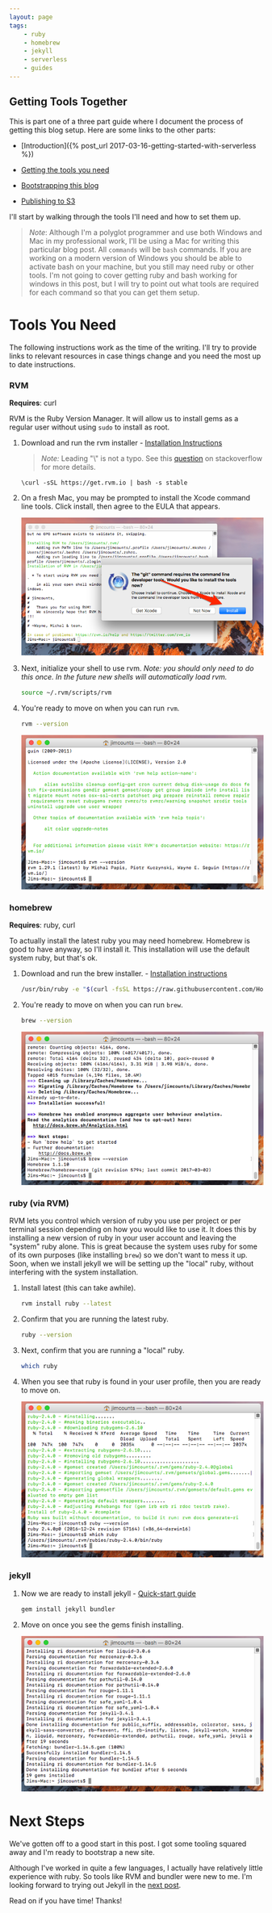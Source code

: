 ```yaml
---
layout: page
tags:
    - ruby
    - homebrew
    - jekyll
    - serverless
    - guides
---
```


## Getting Tools Together

This is part one of a three part guide where I document the process of getting this blog setup.  Here are some links to the other parts:

   * [Introduction]({% post_url 2017-03-16-getting-started-with-serverless %})

   * [Getting the tools you need](/guides/hello-world/getting-tools/)

   * [Bootstrapping this blog](/guides/hello-world/bootstrapping-this-blog-with-jekyll/)

   * [Publishing to S3](/guides/hello-world/publish-jekyll-site-to-s3-with-circleci/)

I'll start by walking through the tools I'll need and how to set them up.

> *Note*: Although I'm a polyglot programmer and use both Windows and Mac in my professional work, I'll be using a Mac for writing this particular blog post.  All `commands` will be `bash` commands.  If you are working on a modern version of Windows you should be able to activate bash on your machine, but you still may need ruby or other tools.  I'm not going to cover getting ruby and bash working for windows in this post, but I will try to point out what tools are required for each command so that you can get them setup.

# Tools You Need

The following instructions work as the time of the writing.  I'll try to provide links to relevant resources in case things change and you need the most up to date instructions.

### RVM

**Requires**: curl

RVM is the Ruby Version Manager.  It will allow us to install gems as a regular user without using `sudo` to install as root.

1. Download and run the rvm installer - [Installation Instructions](https://rvm.io/)

    > *Note:* Leading "\\" is not a typo. See this [question](https://stackoverflow.com/questions/15691977/why-start-a-shell-command-with-a-backslash) on stackoverflow for more details.

    ```
    \curl -sSL https://get.rvm.io | bash -s stable
    ```

1. On a fresh Mac, you may be prompted to install the Xcode command line tools.  Click install, then agree to the EULA that appears.

    ![Click Install](/media/2017/03/07/xcode-clt.png)

1. Next, initialize your shell to use rvm.  *Note: you should only need to do this once.  In the future new shells will automatically load rvm.*

    ```bash
    source ~/.rvm/scripts/rvm
    ```

1. You're ready to move on when you can run `rvm`.

    ```bash
    rvm --version
    ```

    ![RVM](/media/2017/03/07/rvm-working.png)

### homebrew

**Requires**: ruby, curl

To actually install the latest ruby you may need homebrew.  Homebrew is good to have anyway, so I'll install it.  This installation will use the default system ruby, but that's ok.

1. Download and run the brew installer. - [Installation instructions](https://brew.sh/)

    ```bash
    /usr/bin/ruby -e "$(curl -fsSL https://raw.githubusercontent.com/Homebrew/install/master/install)"
    ```

1. You're ready to move on when you can run `brew`.

    ```bash
    brew --version
    ```

    ![brew](/media/2017/03/07/brew-working.png)

### ruby (via RVM)

RVM lets you control which version of ruby you use per project or per terminal session depending on how you would like to use it.  It does this by installing a new version of ruby in your user account and leaving the "system" ruby alone.  This is great because the system uses ruby for some of its own purposes (like installing `brew`) so we don't want to mess it up.  Soon, when we install jekyll we will be setting up the "local" ruby, without interfering with the system installation.

1. Install latest (this can take awhile).

    ```bash
    rvm install ruby --latest
    ```

1. Confirm that you are running the latest ruby.

    ```bash
    ruby --version
    ```

1. Next, confirm that you are running a "local" ruby.

    ```bash
    which ruby
    ```

1. When you see that ruby is found in your user profile, then you are ready to move on.

    ![Local Ruby](/media/2017/03/07/local-ruby.png)

### jekyll

1. Now we are ready to install jekyll - [Quick-start guide](https://jekyllrb.com/docs/quickstart/)

    ```bash
    gem install jekyll bundler
    ```

1. Move on once you see the gems finish installing.

    ![gems](/media/2017/03/07/gems.png)

# Next Steps

We've gotten off to a good start in this post.  I got some tooling squared away and I'm ready to bootstrap a new site.

Although I've worked in quite a few languages, I actually have relatively little experience with ruby.  So tools like RVM and bundler were new to me.  I'm looking forward to trying out Jekyll in the [next post](/guides/hello-world/bootstrapping-this-blog-with-jekyll/).

Read on if you have time!  Thanks!